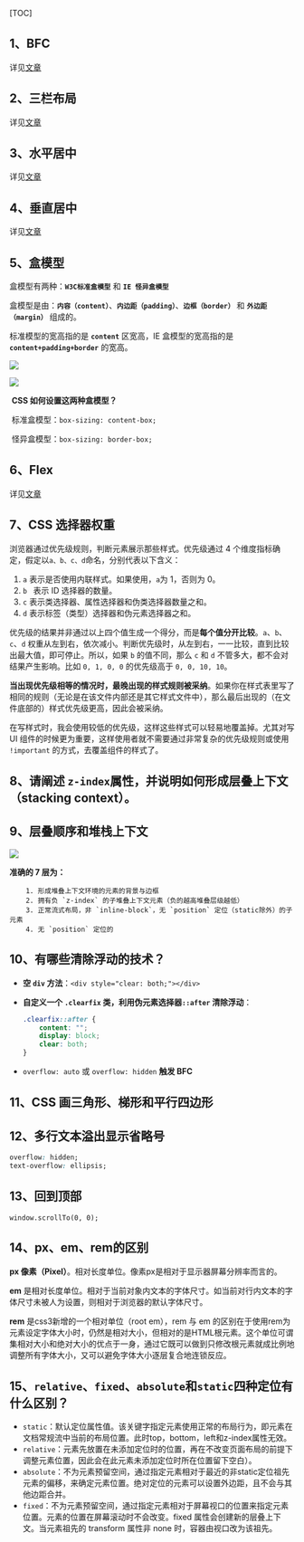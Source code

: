 [TOC]

## 1、BFC

详见[文章](https://github.com/SanQiG/Front-End-Interview-Summarize/blob/master/CSS/BFC.md)

## 2、三栏布局

详见[文章](https://github.com/SanQiG/Front-End-Interview-Summarize/blob/master/CSS/%E4%B8%89%E6%A0%8F%E5%B8%83%E5%B1%80.md)

## 3、水平居中

详见[文章](https://github.com/SanQiG/Front-End-Interview-Summarize/blob/master/CSS/%E6%B0%B4%E5%B9%B3%E5%B1%85%E4%B8%AD.md)

## 4、垂直居中

详见[文章](https://github.com/SanQiG/Front-End-Interview-Summarize/blob/master/CSS/%E5%9E%82%E7%9B%B4%E5%B1%85%E4%B8%AD.md)

## 5、盒模型

盒模型有两种：**`W3C标准盒模型`** 和 **`IE 怪异盒模型`**

盒模型是由：**`内容（content）`**、**`内边距（padding）`**、**`边框（border）`** 和 **`外边距（margin）`** 组成的。

标准模型的宽高指的是 **`content`** 区宽高，IE 盒模型的宽高指的是 **`content+padding+border`** 的宽高。

![](https://upload-images.jianshu.io/upload_images/3534156-e2309fc21e18ce8d.jpg?imageMogr2/auto-orient/strip%7CimageView2/2/w/746/format/webp)

![](https://upload-images.jianshu.io/upload_images/3534156-55b43078fcef0bec.png?imageMogr2/auto-orient/strip%7CimageView2/2/w/598/format/webp)

​	**CSS 如何设置这两种盒模型？**

​		标准盒模型：`box-sizing: content-box;`

​		怪异盒模型：`box-sizing: border-box;`

## 6、Flex

详见[文章](https://github.com/SanQiG/Front-End-Interview-Summarize/blob/master/CSS/Flex.md)

## 7、CSS 选择器权重

浏览器通过优先级规则，判断元素展示那些样式。优先级通过 4 个维度指标确定，假定以`a、b、c、d`命名，分别代表以下含义：

1. `a` 表示是否使用内联样式。如果使用，`a`为 1，否则为 0。
2. `b ` 表示 ID 选择器的数量。
3. `c` 表示类选择器、属性选择器和伪类选择器数量之和。
4. `d` 表示标签（类型）选择器和伪元素选择器之和。

优先级的结果并非通过以上四个值生成一个得分，而是**每个值分开比较**。`a`、`b`、`c`、`d` 权重从左到右，依次减小。判断优先级时，从左到右，一一比较，直到比较出最大值，即可停止。所以，如果 `b` 的值不同，那么 `c` 和 `d` 不管多大，都不会对结果产生影响。比如 `0, 1, 0, 0` 的优先级高于 `0, 0, 10, 10`。

**当出现优先级相等的情况时，最晚出现的样式规则被采纳**。如果你在样式表里写了相同的规则（无论是在该文件内部还是其它样式文件中），那么最后出现的（在文件底部的）样式优先级更高，因此会被采纳。

在写样式时，我会使用较低的优先级，这样这些样式可以轻易地覆盖掉。尤其对写 UI 组件的时候更为重要，这样使用者就不需要通过非常复杂的优先级规则或使用 `!important` 的方式，去覆盖组件的样式了。

## 8、请阐述 `z-index`属性，并说明如何形成层叠上下文（stacking context）。



## 9、层叠顺序和堆栈上下文

![](https://images2015.cnblogs.com/blog/608782/201609/608782-20160923104742809-2054066790.png)

**准确的 7 层为：**

  		1. 形成堆叠上下文环境的元素的背景与边框
  		2. 拥有负 `z-index` 的子堆叠上下文元素（负的越高堆叠层级越低）
  		3. 正常流式布局，非 `inline-block`，无 `position` 定位（static除外）的子元素
  		4. 无 `position` 定位的

## 10、有哪些清除浮动的技术？

- **空 `div` 方法**：`<div style="clear: both;"></div>`

- **自定义一个 `.clearfix` 类，利用伪元素选择器`::after` 清除浮动**：

  ```css
  .clearfix::after {
      content: "";
      display: block;
      clear: both;
  }
  ```

- `overflow: auto` 或 `overflow: hidden` **触发 BFC**

## 11、CSS 画三角形、梯形和平行四边形

## 12、多行文本溢出显示省略号

```css
overflow: hidden;
text-overflow: ellipsis;
```

## 13、回到顶部

`window.scrollTo(0, 0);`

## 14、px、em、rem的区别

**px 像素（Pixel）**。相对长度单位。像素px是相对于显示器屏幕分辨率而言的。

**em** 是相对长度单位。相对于当前对象内文本的字体尺寸。如当前对行内文本的字体尺寸未被人为设置，则相对于浏览器的默认字体尺寸。

**rem** 是css3新增的一个相对单位（root em），rem 与 em 的区别在于使用rem为元素设定字体大小时，仍然是相对大小，但相对的是HTML根元素。这个单位可谓集相对大小和绝对大小的优点于一身，通过它既可以做到只修改根元素就成比例地调整所有字体大小，又可以避免字体大小逐层复合地连锁反应。

## 15、`relative`、`fixed`、`absolute`和`static`四种定位有什么区别？

- `static`：默认定位属性值。该关键字指定元素使用正常的布局行为，即元素在文档常规流中当前的布局位置。此时top，bottom，left和z-index属性无效。
- `relative`：元素先放置在未添加定位时的位置，再在不改变页面布局的前提下调整元素位置，因此会在此元素未添加定位时所在位置留下空白）。
- `absolute`：不为元素预留空间，通过指定元素相对于最近的非static定位祖先元素的偏移，来确定元素位置。绝对定位的元素可以设置外边距，且不会与其他边距合并。
- `fixed`：不为元素预留空间，通过指定元素相对于屏幕视口的位置来指定元素位置。元素的位置在屏幕滚动时不会改变。fixed 属性会创建新的层叠上下文。当元素祖先的 transform 属性非 none 时，容器由视口改为该祖先。

